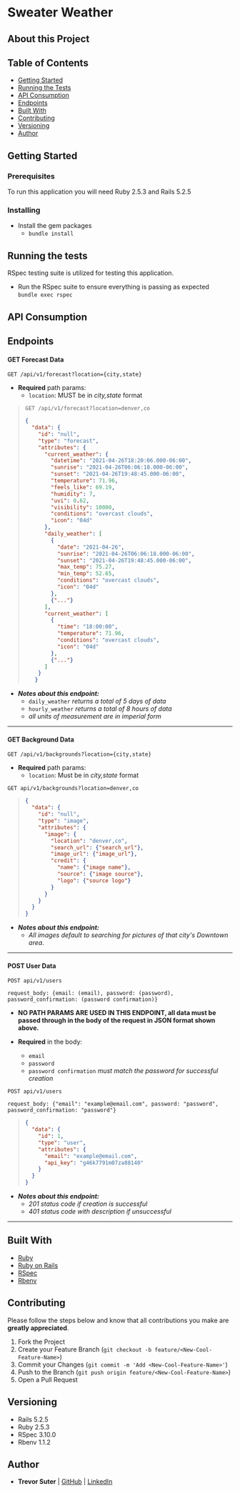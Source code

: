 # Sweater Weather

## About this Project

## Table of Contents

- [Getting Started](#getting-started)
- [Running the Tests](#running-the-tests)
- [API Consumption](#api-consumption)
- [Endpoints](#endpoints)
- [Built With](#built-with)
- [Contributing](#contributing)
- [Versioning](#versioning)
- [Author](#author)

## Getting Started

### Prerequisites

To run this application you will need Ruby 2.5.3 and Rails 5.2.5

### Installing

- Install the gem packages  
  - `bundle install`

## Running the tests
RSpec testing suite is utilized for testing this application.
- Run the RSpec suite to ensure everything is passing as expected  
`bundle exec rspec`

## API Consumption

## Endpoints

#### GET Forecast Data
`GET /api/v1/forecast?location={city,state}`

- **Required** path params:
  - `location`: MUST be in *city,state* format

> `GET /api/v1/forecast?location=denver,co`
> ```JSON
> {
>   "data": {
>     "id": "null",
>     "type": "forecast",
>     "attributes": {
>       "current_weather": {
>         "datetime": "2021-04-26T18:20:06.000-06:00",
>         "sunrise": "2021-04-26T06:06:18.000-06:00",
>         "sunset": "2021-04-26T19:48:45.000-06:00",
>         "temperature": 71.96,
>         "feels_like": 69.19,
>         "humidity": 7,
>         "uvi": 0.62,
>         "visibility": 10000,
>         "conditions": "overcast clouds",
>         "icon": "04d"
>       },
>       "daily_weather": [
>         {
>           "date": "2021-04-26",
>           "sunrise": "2021-04-26T06:06:18.000-06:00",
>           "sunset": "2021-04-26T19:48:45.000-06:00",
>           "max_temp": 75.27,
>           "min_temp": 52.65,
>           "conditions": "overcast clouds",
>           "icon": "04d"
>         },
>         {"..."}
>       ],
>       "current_weather": [
>         {
>           "time": "18:00:00",
>           "temperature": 71.96,
>           "conditions": "overcast clouds",
>           "icon": "04d"
>         },
>         {"..."}
>       ]
>     }
>    }


- _**Notes about this endpoint:**_
  - `daily_weather` *returns a total of 5 days of data*
  - `hourly_weather` *returns a total of 8 hours of data*
  - *all units of measurement are in imperial form*
***

#### GET Background Data
`GET /api/v1/backgrounds?location={city,state}`

- **Required** path params:
  - `location`: Must be in *city,state* format

`GET api/v1/backgrounds?location=denver,co`
>```JSON
> {
>   "data": {
>     "id": "null",
>     "type": "image",
>     "attributes": {
>       "image": {
>         "location": "denver,co",
>         "search_url": {"search_url"},
>         "image_url": {"image_url"},
>         "credit": {
>           "name": {"image name"},
>           "source": {"image source"},
>           "logo": {"source logo"}
>         } 
>       }
>     }
>   }
> }

- _**Notes about this endpoint:**_
  - *All images default to searching for pictures of that city's Downtown area*.
***

#### POST User Data
`POST api/v1/users`

`request_body: {email: (email), password: (password), password_confirmation: (password confirmation)}`

- **NO PATH PARAMS ARE USED IN THIS ENDPOINT, all data must be passed through in the body of the request in JSON format shown above.**

- **Required** in the body:
  - `email`
  - `password`
  - `password confirmation` *must match the password for successful creation*

`POST api/v1/users`

`request_body: {"email": "example@email.com", password: "password", password_confirmation: "password"}`

> ```JSON
> {
>   "data": {
>     "id": 1,
>     "type": "user",
>     "attributes": {
>       "email": "example@email.com",
>       "api_key": "g46k7791m07za88140"
>     }
>   }
> }

- _**Notes about this endpoint:**_
  - *201 status code if creation is successful*
  - *401 status code with description if unsuccessful*

***

## Built With

- [Ruby](https://www.ruby-lang.org/en/)
- [Ruby on Rails](https://rubyonrails.org/)
- [RSpec](https://github.com/rspec/rspec)
- [Rbenv](https://github.com/rbenv/rbenv)

## Contributing
Please follow the steps below and know that all contributions you make are **greatly appreciated**.

1. Fork the Project
2. Create your Feature Branch (`git checkout -b feature/<New-Cool-Feature-Name>`)
3. Commit your Changes (`git commit -m 'Add <New-Cool-Feature-Name>'`)
4. Push to the Branch (`git push origin feature/<New-Cool-Feature-Name>`)
5. Open a Pull Request

## Versioning
- Rails 5.2.5
- Ruby 2.5.3
- RSpec 3.10.0
- Rbenv 1.1.2

## Author
- **Trevor Suter**
|    [GitHub](https://github.com/trevorsuter) |
    [LinkedIn](https://www.linkedin.com/in/trevor-suter-216207203/)
